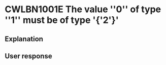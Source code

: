 # CWLBN1001E The value ''0'' of type ''1'' must be of type '{'2'}'

## Explanation

## User response